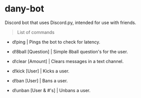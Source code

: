 # dany-bot
Discord bot that uses Discord.py, intended for use with friends.

> List of commands
 - d!ping | Pings the bot to check for latency.
 
 - d!8ball [Question] | Simple 8ball question's for the user.
 
 - d!clear [Amount] | Clears messages in a text channel.
 
 - d!kick [User] | Kicks a user.
 
 - d!ban [User] | Bans a user.
 
 - d!unban [User & #'s] | Unbans a user.

